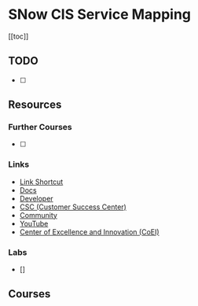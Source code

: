# SNow CIS Service Mapping

[[toc]]

## TODO

- [ ]

## Resources

### Further Courses

- [ ]

### Links

- [Link Shortcut](shortcuts://run-shortcut?name=SNow%20Docs%20URL)
- [Docs](https://docs.servicenow.com/)
- [Developer](http://developer.servicenow.com/)
- [CSC (Customer Success Center)](https://www.servicenow.com/success.html)
- [Community](https://www.servicenow.com/community/)
- [YouTube](https://www.youtube.com/user/servicenowinc)
- [Center of Excellence and Innovation (CoEI)](https://www.servicenow.com/success/playbook/center-excellence-innovation-coei.html)

### Labs

- []

## Courses
